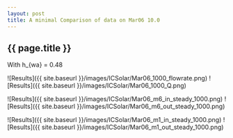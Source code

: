 ```yaml
---
layout: post
title: A minimal Comparison of data on Mar06 10.0
---
```

{{ page.title }}
-----------------
With h_{wa} = 0.48

![Results]({{ site.baseurl }}/images/ICSolar/Mar06_1000_flowrate.png) ![Results]({{ site.baseurl }}/images/ICSolar/Mar06_1000_Q.png)

![Results]({{ site.baseurl }}/images/ICSolar/Mar06_m6_in_steady_1000.png) ![Results]({{ site.baseurl }}/images/ICSolar/Mar06_m6_out_steady_1000.png)

![Results]({{ site.baseurl }}/images/ICSolar/Mar06_m1_in_steady_1000.png) ![Results]({{ site.baseurl }}/images/ICSolar/Mar06_m1_out_steady_1000.png)

